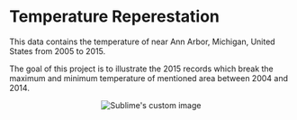 # Temperature Reperestation  
This data contains the temperature of near Ann Arbor, Michigan, United States from 2005 to 2015.  

The goal of this project is to illustrate the 2015 records which break the maximum and minimum temperature of mentioned area between 2004 and 2014.  

<p align="center">
  <img src="https://github.com/hamedmkazemi/Michigan_Tempt/blob/main/temp.jpg" alt="Sublime's custom image"/>
</p>  
